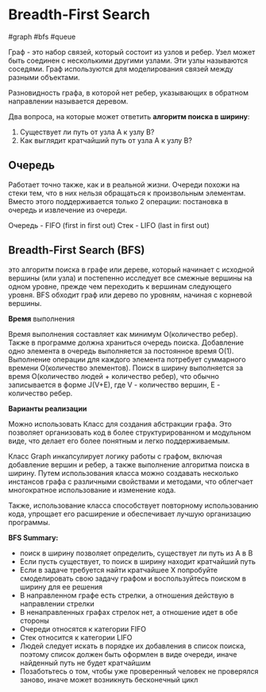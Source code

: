 # Breadth-First Search

#graph #bfs #queue

Граф - это набор связей, который состоит из узлов и ребер. Узел может быть соединен с несколькими другими узлами. Эти узлы называются соседями.
Граф используются для моделирования связей между разными объектами.

Разновидность графа, в которой нет ребер, указывающих в обратном направлении называется деревом.


Два вопроса, на которые может ответить **алгоритм поиска в ширину**:
1. Существует ли путь от узла А к узлу В?
2. Как выглядит кратчайший путь от узла А к узлу В?

## Очередь

Работает точно также, как и в реальной жизни. Очереди похожи на стеки тем, что в них нельзя обращаться к произвольным элементам. Вместо этого поддерживается только 2 операции: постановка в очередь и извлечение из очереди.

Очередь - FIFO (first in first out)
Стек - LIFO (last in first out)

## Breadth-First Search (BFS)

это алгоритм поиска в графе или дереве, который начинает с исходной вершины (или узла) и постепенно исследует все смежные вершины на одном уровне, прежде чем переходить к вершинам следующего уровня. BFS обходит граф или дерево по уровням, начиная с корневой вершины.

**Время** выполнения

Время выполнения составляет как минимум О(количество ребер). Также в программе должна храниться очередь поиска. Добавление одно элемента в очередь выполняется за постоянное время О(1). Выполнение операции для каждого элемента потребует суммарного времени О(количество элементов). Поиск в ширину выполняется за время О(количество людей + количество ребер), что обычно записывается в форме J(V+E), где V - количество вершин, E - количество ребер.

**Варианты реализации**

Можно использовать Класс для создания абстракции графа. Это позволяет организовать код в более структурированном и модульном виде, что делает его более понятным и легко поддерживаемым.

Класс Graph инкапсулирует логику работы с графом, включая добавление вершин и ребер, а также выполнение алгоритма поиска в ширину. Путем использования класса можно создавать несколько инстансов графа с различными свойствами и методами, что облегчает многократное использование и изменение кода.

Также, использование класса способствует повторному использованию кода, упрощает его расширение и обеспечивает лучшую организацию программы.

**BFS Summary:**

* поиск в ширину позволяет определить, существует ли путь из А в В
* Если пусть существует, то поиск в ширину находит кратчайший путь
* Если в задаче требуется найти кратчайшее Х попробуйте смоделировать свою задачу графом и воспользуйтесь поиском в ширину для ее решения
* В направленном графе есть стрелки, а отношения действую в направлении стрелки
* В ненаправленных графах стрелок нет, а отношение идет в обе стороны
* Очереди относятся к категории FIFO
* Стек относится к категории LIFO
* Людей следует искать в порядке их добавления в список поиска, поэтому список должен быть оформлен в виде очереди, иначе найденный путь не будет кратчайшим
* Позаботьтесь о том, чтобы уже проверенный человек не проверялся заново, иначе может возникнуть бесконечный цикл
